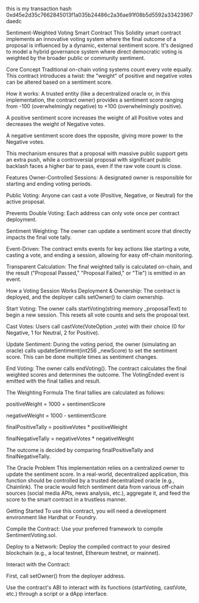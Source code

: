 this is my transaction hash 
0xd45e2d35c7662845013f1a035b24486c2a36ae91f08b5d5592a33423967daedc


Sentiment-Weighted Voting Smart Contract
This Solidity smart contract implements an innovative voting system where the final outcome of a proposal is influenced by a dynamic, external sentiment score. It's designed to model a hybrid governance system where direct democratic voting is weighted by the broader public or community sentiment.

Core Concept
Traditional on-chain voting systems count every vote equally. This contract introduces a twist: the "weight" of positive and negative votes can be altered based on a sentiment score.

How it works:
A trusted entity (like a decentralized oracle or, in this implementation, the contract owner) provides a sentiment score ranging from -100 (overwhelmingly negative) to +100 (overwhelmingly positive).

A positive sentiment score increases the weight of all Positive votes and decreases the weight of Negative votes.

A negative sentiment score does the opposite, giving more power to the Negative votes.

This mechanism ensures that a proposal with massive public support gets an extra push, while a controversial proposal with significant public backlash faces a higher bar to pass, even if the raw vote count is close.

Features
Owner-Controlled Sessions: A designated owner is responsible for starting and ending voting periods.

Public Voting: Anyone can cast a vote (Positive, Negative, or Neutral) for the active proposal.

Prevents Double Voting: Each address can only vote once per contract deployment.

Sentiment Weighting: The owner can update a sentiment score that directly impacts the final vote tally.

Event-Driven: The contract emits events for key actions like starting a vote, casting a vote, and ending a session, allowing for easy off-chain monitoring.

Transparent Calculation: The final weighted tally is calculated on-chain, and the result ("Proposal Passed," "Proposal Failed," or "Tie") is emitted in an event.

How a Voting Session Works
Deployment & Ownership: The contract is deployed, and the deployer calls setOwner() to claim ownership.

Start Voting: The owner calls startVoting(string memory _proposalText) to begin a new session. This resets all vote counts and sets the proposal text.

Cast Votes: Users call castVote(VoteOption _vote) with their choice (0 for Negative, 1 for Neutral, 2 for Positive).

Update Sentiment: During the voting period, the owner (simulating an oracle) calls updateSentiment(int256 _newScore) to set the sentiment score. This can be done multiple times as sentiment changes.

End Voting: The owner calls endVoting(). The contract calculates the final weighted scores and determines the outcome. The VotingEnded event is emitted with the final tallies and result.

The Weighting Formula
The final tallies are calculated as follows:

positiveWeight = 1000 + sentimentScore

negativeWeight = 1000 - sentimentScore

finalPositiveTally = positiveVotes * positiveWeight

finalNegativeTally = negativeVotes * negativeWeight

The outcome is decided by comparing finalPositiveTally and finalNegativeTally.

The Oracle Problem
This implementation relies on a centralized owner to update the sentiment score. In a real-world, decentralized application, this function should be controlled by a trusted decentralized oracle (e.g., Chainlink). The oracle would fetch sentiment data from various off-chain sources (social media APIs, news analysis, etc.), aggregate it, and feed the score to the smart contract in a trustless manner.

Getting Started
To use this contract, you will need a development environment like Hardhat or Foundry.

Compile the Contract:
Use your preferred framework to compile SentimentVoting.sol.

Deploy to a Network:
Deploy the compiled contract to your desired blockchain (e.g., a local testnet, Ethereum testnet, or mainnet).

Interact with the Contract:

First, call setOwner() from the deployer address.

Use the contract's ABI to interact with its functions (startVoting, castVote, etc.) through a script or a dApp interface.
